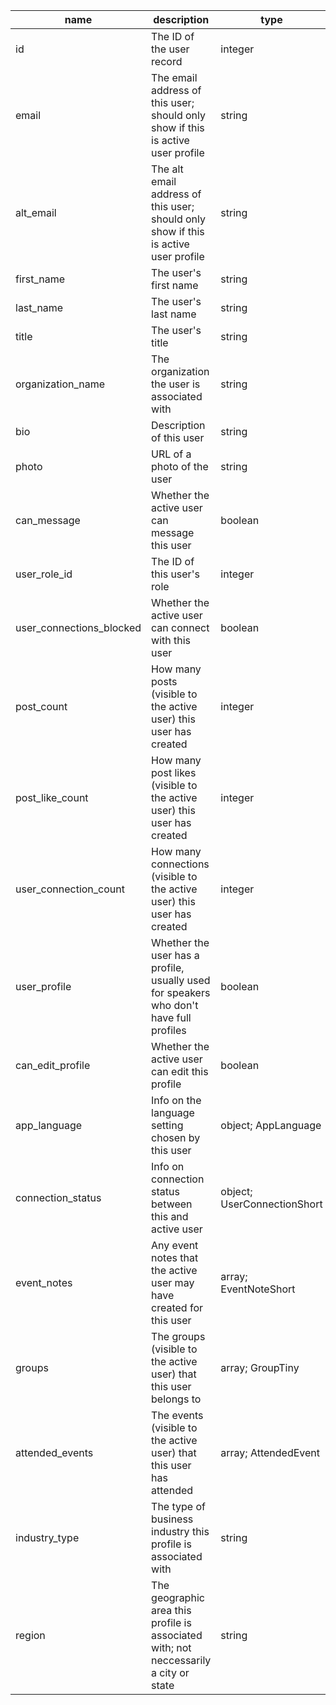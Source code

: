 | name                     | description                                                                            | type                        |
|--------------------------|----------------------------------------------------------------------------------------|-----------------------------|
| id                       | The ID of the user record                                                              | integer                     |
| email                    | The email address of this user; should only show if this is active user profile        | string                      |
| alt_email                | The alt email address of this user; should only show if this is active user profile    | string                      |
| first_name               | The user's first name                                                                  | string                      |
| last_name                | The user's last name                                                                   | string                      |
| title                    | The user's title                                                                       | string                      |
| organization_name        | The organization the user is associated with                                           | string                      |
| bio                      | Description of this user                                                               | string                      |
| photo                    | URL of a photo of the user                                                             | string                      |
| can_message              | Whether the active user can message this user                                          | boolean                     |
| user_role_id             | The ID of this user's role                                                             | integer                     |
| user_connections_blocked | Whether the active user can connect with this user                                     | boolean                     |
| post_count               | How many posts (visible to the active user) this user has created                      | integer                     |
| post_like_count          | How many post likes (visible to the active user) this user has created                 | integer                     |
| user_connection_count    | How many connections (visible to the active user) this user has created                | integer                     |
| user_profile             | Whether the user has a profile, usually used for speakers who don't have full profiles | boolean                     |
| can_edit_profile         | Whether the active user can edit this profile                                          | boolean                     |
| app_language             | Info on the language setting chosen by this user                                       | object; AppLanguage         |
| connection_status        | Info on connection status between this and active user                                 | object; UserConnectionShort |
| event_notes              | Any event notes that the active user may have created for this user                    | array; EventNoteShort       |
| groups                   | The groups (visible to the active user) that this user belongs to                      | array; GroupTiny            |
| attended_events          | The events (visible to the active user) that this user has attended                    | array; AttendedEvent        |
| industry_type | The type of business industry this profile is associated with | string |
| region | The geographic area this profile is associated with; not neccessarily a city or state | string |